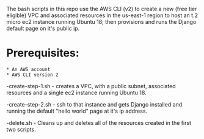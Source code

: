 The bash scripts in this repo use the AWS CLI (v2) to create a new (free tier eligible) VPC and associated resources in the us-east-1 region to host an t.2 micro ec2 instance running Ubuntu 18; then provisions and runs the Django default page on it's public ip.

# Prerequisites:
    * An AWS account
    * AWS CLI version 2

-create-step-1.sh - creates a VPC, with a public subnet, associated resources and a single ec2 instance running Ubuntu 18.

-create-step-2.sh - ssh to that instance and gets Django installed and running the default "hello world" page at it's ip address.

-delete.sh - Cleans up and deletes all of the resources created in the first two scripts.
